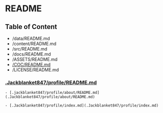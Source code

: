 # README

## Table of Content

  - /data/README.md
  - /content/README.md
  - /src/README.md
  - /docs/README.md
  - /ASSETS/README.md
  - [/COC/README.md](/Code-of-Content/README.md)
  - /LICENSE/README.md

### [.Jackblanket847/profile/README.md](.Jackblanket847/profile/README.md)

    - [.jackblanket847/profile/about/README.md](.Jackblanket847/profile/about/README.md)

    - [.Jackblanket847/profile/index.md](.Jackblanket847/profile/index.md)


